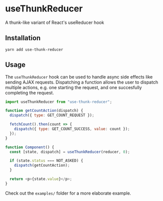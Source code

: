 # useThunkReducer

A thunk-like variant of React's useReducer hook

## Installation

```
yarn add use-thunk-reducer
```

## Usage

The `useThunkReducer` hook can be used to handle async side effects like sending AJAX requests. Dispatching a function allows the user to dispatch multiple actions, e.g. one starting the request, and one succesfully completing the request.

```javascript
import useThunkReducer from "use-thunk-reducer";

function getCountAction(dispatch) {
  dispatch({ type: GET_COUNT_REQUEST });

  fetchCount().then(count => {
    dispatch({ type: GET_COUNT_SUCCESS, value: count });
  });
}

function Component() {
  const [state, dispatch] = useThunkReducer(reducer, 0);

  if (state.status === NOT_ASKED) {
    dispatch(getCountAction);
  }

  return <p>{state.value}</p>;
}
```

Check out the `examples/` folder for a more elaborate example.
